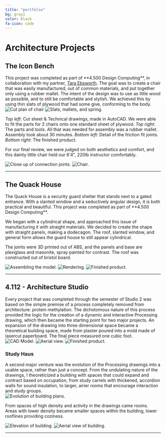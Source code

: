 ```yaml
---
title: "portfolio"
bg: gray1
color: black
fa-icon: code
---
```

<!-- 	row big column, row small column, row full column 
		use divs to make pictures of different sizes fit in one row	-->

<!-- =================================== DIGITAL PROJECTS  =====================================-->


<!--  TVOICE ===================================================================================-->


<!-- =================================== ARCHITECTURE  =========================================-->
<h1>Architecture Projects</h1>

<!-- ======================================THE ICON BENCH =====================================-->
<h2>The Icon Bench</h2>
This project was completed as part of **4.500 Design Computing**, in collaboration with my partner, <a href="http://ebsworth.tumblr.com">Tara Ebsworth</a>. The goal was to create a chair that was easily manufactured, out of common materials, and put together only using a rubber mallet. The intent of the design was to use as little wood as possible, and to still be comfortable and stylish. We achieved this by using thin slats of plywood that had some give, conforming to the body.

<div>
	<img class="row small column"  src="img/portfolio/chairDrawingsCutPlan.png" alt="Cut plan of chair" title="Cut Sheet and AutoCAD drawings"/>
	<img class="row big column" src="img/portfolio/chair0.png" alt="Slats, mallets, and spring." title="Slats, mallets, and spring."/>
</div>

*Top left*: Cut sheet & Technical drawings, made in AutoCAD. We were able to fit the parts for 2 chairs onto one standard sheet of plywood. 
*Top right*: The parts and tools. All that was needed for assembly was a rubber mallet. Assembly took about 30 minutes. *Bottom left*: Detail of the friction fit joints. *Bottom right*: The finished product. 

For our final review, we were judged on both aesthetics and comfort, and this dainty little chair held our 6'4", 220lb instructor comfortably.

<div>
	<img class="row big column" src="img/portfolio/chair2.png" alt="Close up of connection joints." title="Close up of connection joints."/>
	<img class="row small column" src="img/portfolio/chair1.png" alt="Chair." title="The finished product."/>
</div>

<p>
	<hr/>
</p>

<!-- ============================================ The Quack House ===============================-->
<h2>The Quack House</h2>
The Quack House is a security guard shelter that stands next to a gated entrance. With a slanted window and a seductively angular design, it is both practical and beautiful. This project was completed as part of **4.500 Design Computing**.

We began with a cylindrical shape, and approached this issue of manufacturing it with straight materials. We decided to create the shape with straight panels, making a dodecagon. The roof, slanted window, and general form allows the guard house to still appear cylindrical.

The joints were 3D printed out of ABS, and the panels and base are plexiglass and masonite, spray painted for contrast. The roof was constructed out of bristol board. 

<div>
	<img class="row small column" src="img/portfolio/ghouse_joint_assembly.png" alt="Assembling the model." title="Assembling the model."/>
	<img class="row small column" src="img/portfolio/ghouse_render.png" alt="Rendering." title="Rendering of the near-finished design.."/>
	<img class="row small column" src="img/portfolio/ghouse_front.png" alt="Finished product." title="The finished product."/>
</div>

<p>
	<hr/>
</p>

<!-- ======================================== Studio Projects ===================================-->
<h2>4.112 - Architecture Studio</h2>
Every project that was completed through the semester of Studio 2 was based on the simple premise of a process completely removed from architecture: protein methylation. The dichotomous nature of this process provided the logic for the creation of a dynamic and interactive Processing drawing, which then became the starting point for two major projects. An expansion of the drawing into three dimensional space became a theoretical building space, made from plaster poured into a mold made of lasercut paperboard. The final piece measured one cubic foot. 

<div>
	<img class="row small column" src="img/portfolio/studio.CAD.png" alt="CAD Model." title="CAD model of building space."/>
	<img class="row small column" src="img/portfolio/studio1.3.png" alt="Aerial view." title="Aerial view of building space."/>
	<img class="row small column" src="img/portfolio/studio1.1.png" alt="Finished product." title="Elevation of building space."/>
</div>

<h3>Study Haus</h3>
A second major venture was the evolution of the Processing drawings into a usable space, rather than just a concept. From the undulating nature of the drawings, I theoreticized a building with spaces that could expand and contract based on occupation, from study carrels with thickened, accordion walls for sound insulation, to larger, airier rooms that encourage interaction and study groups. 

<div>
	<img class="row full column" src="img/portfolio/studio.evolution.png" alt="Evolution of building plans." title="Evolution from Processing drawing stills to building plan.">
</div>

From spaces of high density and activity in the drawings came rooms. Areas with lower density became smaller spaces within the building, lower rooflines providing coziness. 

<div>
	<img class="row big column" src="img/portfolio/studio.elevation.png" alt="Elevation of building." title="Elevation of Study Haus">
	<img class="row small column" src="img/portfolio/studio.CAD.building.png" alt="Aerial view of building." title="Aerial of Study Haus">
</div>


<p>
	<hr/>
</p>